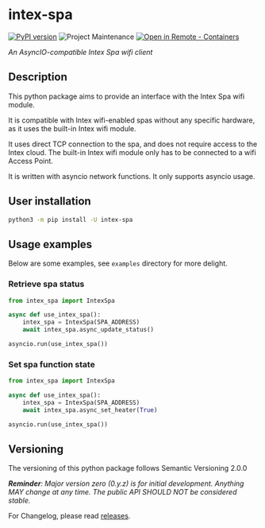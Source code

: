 # intex-spa

<!-- badges start -->

[![PyPI version][pypibadge]][pypilink]
![Project Maintenance][maintenance-shield]
[![Open in Remote - Containers][devcontainer-badge]][devcontainer]

<!-- badges end -->

_An AsyncIO-compatible Intex Spa wifi client_

## Description

This python package aims to provide an interface with the Intex Spa wifi module.

It is compatible with Intex wifi-enabled spas without any specific hardware, as it uses the built-in Intex wifi module.

It uses direct TCP connection to the spa, and does not require access to the Intex cloud. The built-in Intex wifi module only has to be connected to a wifi Access Point.

It is written with asyncio network functions. It only supports asyncio usage.

## User installation

```bash
python3 -m pip install -U intex-spa
```

## Usage examples

Below are some examples, see `examples` directory for more delight.

### Retrieve spa status
```python
from intex_spa import IntexSpa

async def use_intex_spa():
    intex_spa = IntexSpa(SPA_ADDRESS)
    await intex_spa.async_update_status()

asyncio.run(use_intex_spa())
```

### Set spa function state
```python
from intex_spa import IntexSpa

async def use_intex_spa():
    intex_spa = IntexSpa(SPA_ADDRESS)
    await intex_spa.async_set_heater(True)

asyncio.run(use_intex_spa())
```

## Versioning

The versioning of this python package follows Semantic Versioning 2.0.0

***Reminder**: Major version zero (0.y.z) is for initial development. Anything MAY change at any time. The public API SHOULD NOT be considered stable.*

For Changelog, please read [releases].

<!-- links start -->

[pypilink]: https://pypi.org/project/intex-spa/
[pypibadge]: https://badge.fury.io/py/intex-spa.svg
[releases]: https://github.com/mathieu-mp/intex-spa/releases
[maintenance-shield]: https://img.shields.io/maintenance/yes/2022.svg
[devcontainer]: https://vscode.dev/redirect?url=vscode://ms-vscode-remote.remote-containers/cloneInVolume?url=https://github.com/mathieu-mp/intex-spa
[devcontainer-badge]: https://img.shields.io/static/v1?label=Remote%20-%20Containers&message=Open&color=blue&logo=visualstudiocode

<!-- links end -->